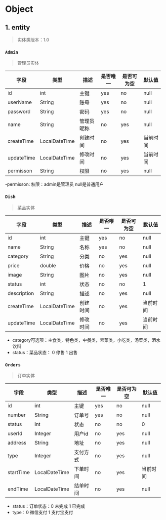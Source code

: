 # Object





## 1. entity

> 实体类版本：1.0



### `Admin`

> 管理员实体

| 字段       | 类型          | 描述       | 是否唯一 | 是否可为空 | 默认值   |
| ---------- | ------------- | ---------- | -------- | ---------- | -------- |
| id         | int           | 主键       | yes      | no         | null     |
| userName   | String        | 账号       | yes      | no         | null     |
| password   | String        | 密码       | yes      | no         | null     |
| name       | String        | 管理员昵称 | no       | yes        | null     |
| createTime | LocalDateTime | 创建时间   | no       | yes        | 当前时间 |
| updateTime | LocalDateTime | 修改时间   | no       | yes        | 当前时间 |
| permisson   | String        | 权限     | no       | yes        | null     |
-permisson: 权限：admin是管理员  null是普通用户

### `Dish`

> 菜品实体

| 字段          | 类型            | 描述     | 是否唯一 | 是否可为空 | 默认值   |
|-------------|---------------| -------- | -------- | ---------- | -------- |
| id          | int           | 主键     | yes      | no         | null     |
| name        | String        | 名称     | yes      | no         | null     |
| category    | String        | 分类     | no       | yes        | null     |
| price       | double        | 价格     | no       | yes        | null     |
| image       | String        | 图片     | no       | yes        | null     |
| status      | int           | 状态     | no       | no         | 1        |
| description | String        | 描述     | no       | yes        | null     |
| createTime  | LocalDateTime | 创建时间 | no       | yes        | 当前时间 |
| updateTime  | LocalDateTime | 修改时间 | no       | yes        | 当前时间 |
- category可选项：主食类，特色类，中餐类，素菜类，小吃类，汤菜类，酒水饮料
- status：菜品状态： 0 停售     1 出售


### `Orders`

> 订单实体

| 字段      | 类型          | 描述     | 是否唯一 | 是否可为空 | 默认值   |
| --------- | ------------- | -------- | -------- | ---------- | -------- |
| id        | int           | 主键     | yes      | no         | null     |
| number    | String        | 订单号   | yes      | no         | null     |
| status    | int           | 状态     | no       | no         | 0        |
| userId    | Integer       | 用户id   | no       | yes        | null     |
| address   | String        | 地址     | no       | yes        | null     |
| type      | Integer       | 支付方式 | no       | yes        | null     |
| startTime | LocalDateTime | 下单时间 | no       | yes        | 当前时间 |
| endTime   | LocalDateTime | 结单时间 | no       | yes        | null     |

- status：订单状态：0 未完成    1 已完成
- type：0 微信支付   1  支付宝支付









